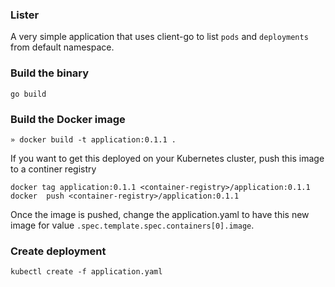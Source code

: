 ### Lister

A very simple application that uses client-go to list `pods` and `deployments` from default namespace.

### Build the binary

```
go build
```

### Build the Docker image

```
» docker build -t application:0.1.1 .
```

If you want to get this deployed on your Kubernetes cluster, push this image to a continer registry

```
docker tag application:0.1.1 <container-registry>/application:0.1.1
docker  push <container-registry>/application:0.1.1
```

Once the image is pushed, change the application.yaml to have this new image for value `.spec.template.spec.containers[0].image`.

### Create deployment

```
kubectl create -f application.yaml
```
